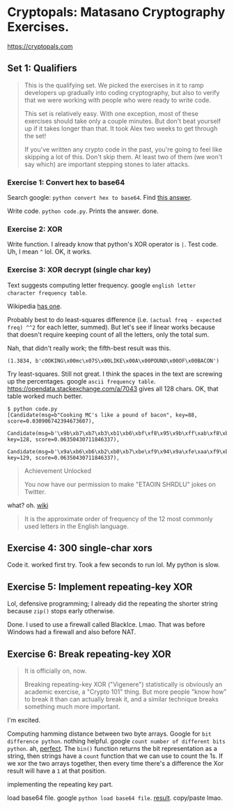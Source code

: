 # Cryptopals: Matasano Cryptography Exercises.

https://cryptopals.com

## Set 1: Qualifiers

> This is the qualifying set. We picked the exercises in it to ramp developers up gradually into coding cryptography, but also to verify that we were working with people who were ready to write code.
>
> This set is relatively easy. With one exception, most of these exercises should take only a couple minutes. But don't beat yourself up if it takes longer than that. It took Alex two weeks to get through the set!
>
> If you've written any crypto code in the past, you're going to feel like skipping a lot of this. Don't skip them. At least two of them (we won't say which) are important stepping stones to later attacks.

### Exercise 1: Convert hex to base64

Search google: `python convert hex to base64`. Find [this answer](https://stackoverflow.com/a/42230475/412529).

Write code. `python code.py`. Prints the answer. done.

### Exercise 2: XOR

Write function. I already know that python's XOR operator is `|`. Test code. Uh, I mean `^` lol. OK, it works.

### Exercise 3: XOR decrypt (single char key)

Text suggests computing letter frequency. google `english letter character frequency table`.

Wikipedia [has one](https://en.wikipedia.org/wiki/Letter_frequency).

Probably best to do least-squares difference (i.e. `(actual freq - expected freq) ^^2` for each letter, summed). But let's see if linear works because that doesn't require keeping count of all the letters, only the total sum.

Nah, that didn't really work; the fifth-best result was this.

```
(1.3834, b'cOOKING\x00mc\x07S\x00LIKE\x00A\x00POUND\x00OF\x00BACON')
```

Try least-squares. Still not great. I think the spaces in the text are screwing up the percentages. google `ascii frequency table`. https://opendata.stackexchange.com/a/7043 gives all 128 chars. OK, that table worked much better.

```
$ python code.py
[Candidate(msg=b"Cooking MC's like a pound of bacon", key=88, score=0.030906742394673607),
 Candidate(msg=b'\x9b\xb7\xb7\xb3\xb1\xb6\xbf\xf8\x95\x9b\xff\xab\xf8\xb4\xb1\xb3\xbd\xf8\xb9\xf8\xa8\xb7\xad\xb6\xbc\xf8\xb7\xbe\xf8\xba\xb9\xbb\xb7\xb6', key=128, score=0.06350430711846337),
 Candidate(msg=b'\x9a\xb6\xb6\xb2\xb0\xb7\xbe\xf9\x94\x9a\xfe\xaa\xf9\xb5\xb0\xb2\xbc\xf9\xb8\xf9\xa9\xb6\xac\xb7\xbd\xf9\xb6\xbf\xf9\xbb\xb8\xba\xb6\xb7', key=129, score=0.06350430711846337),
```

> Achievement Unlocked
>
> You now have our permission to make "ETAOIN SHRDLU" jokes on Twitter.

what? oh. [wiki](https://en.wikipedia.org/wiki/Etaoin_shrdlu)

> It is the approximate order of frequency of the 12 most commonly used letters in the English language.

## Exercise 4: 300 single-char xors

Code it. worked first try. Took a few seconds to run lol. My python is slow.

## Exercise 5: Implement repeating-key XOR

Lol, defensive programming; I already did the repeating the shorter string because `zip()` stops early otherwise.

Done. I used to use a firewall called BlackIce. Lmao. That was before Windows had a firewall and also before NAT.

## Exercise 6: Break repeating-key XOR

> It is officially on, now.
>
> Breaking repeating-key XOR ("Vigenere") statistically is obviously an academic exercise, a "Crypto 101" thing. But more people "know how" to break it than can actually break it, and a similar technique breaks something much more important.

I'm excited.

Computing hamming distance between two byte arrays. Google for `bit difference python`. nothing helpful. google `count number of different bits python`. ah, [perfect](https://stackoverflow.com/questions/9829578/fast-way-of-counting-non-zero-bits-in-positive-integer). The `bin()` function returns the bit representation as a string, then strings have a `count` function that we can use to count the 1s. If we xor the two arrays together, then every time there's a difference the Xor result will have a `1` at that position.

implementing the repeating key part.

load base64 file. google `python load base64 file`. [result](https://www.kite.com/python/examples/3422/base64-decode-a-%60base64%60-file). copy/paste lmao.
